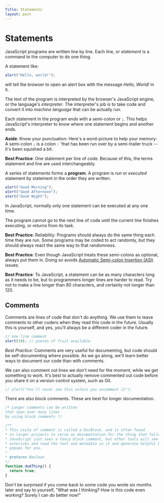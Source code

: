 ```yaml
---
Title: Statements
layout: post
---
```

# Statements

JavaScript programs are written line by line. Each line, or *statement* is a command to the computer to do one thing.

A statement like:

```js
alert("Hello, world!");
```

will tell the browser to open an alert box with the message *Hello, World!* in it.

The text of the program is interpreted by the browser's JavaScript engine, or the language's *interpreter*. The interpreter's job is to take code and convert it into *machine language* that can be actually run.

Each statement in the program ends with a semi-colon or `;`. This helps JavaScript's interpreter to know where one statement begins and another ends.

**Aside**: Know your punctuation: Here's a word-picture to help your memory: A semi-colon `;` is a colon `:` 'that has been run over by a semi-trailer truck -- it's been squished a bit.

<!-- Figure: Some of the foreign students have a problem with words like colon, semi-colon, underscore, dash etc. Present side by side in 5em fonts to make it really obvious. -->

**Best Practice**: One statement per line of code. Because of this, the terms statement and line are used interchangeably.

A series of statements forms a **program**. A program is *run* or *executed* statement by statement in the order they are written.

```js
alert("Good Morning");
alert("Good Afternoon");
alert("Good Night");
```

In JavaScript, normally only one statement can be executed at any one time.

The program cannot go to the next line of code until the current line finishes executing, or *returns* from its task.

**Best Practice**: Reliability: Programs should always do the same thing each time they are run. Some programs may be coded to act randomly, but they should always react the same way to that randomness.

**Best Practice**: Even though JavaScript treats these semi-colons as optional, always put them in. Doing so avoids [Automatic Semi-colon Insertion (ASI)](https://developer.mozilla.org/en-US/docs/Web/JavaScript/Reference/Lexical_grammar#Automatic_semicolon_insertion) issues.

**Best Practice**: To JavaScript, a statement can be as many characters long as it needs to be, but to programmers longer lines are harder to read. Try not to make a line longer than 80 characters, and certainly not longer than 120.

## Comments

Comments are lines of code that don't do anything. We use them to leave comments to other coders when they read this code in the future. Usually this is yourself, and yes, you'll always be a different coder in the future.

```js
// one line comment
alert(10); // pieces of fruit available
```

*Best Practice*: Comments are very useful for documenting, but code should be self-documenting where possible. As we go along, we'll learn better ways to document our code than with comments.

We can also comment out lines we don't need for the moment, while we get something to work. It's best to actually remove commented out code before you share it on a version control system, such as Git.

```js
// alert("You'll never see this unless you uncomment it");
```

There are also block comments. These are best for longer documentation.
```js
/* Longer comments can be written
that span over many lines
by using block comments */

/**
* This style of comment is called a DocBlock, and is often found
* in larger projects to serve as documentation for the thing that follows it.
* JavaScript just sees a fancy block comment, but other tools will see the
* asterisks and read the text and metadata in it and generate helpful books or
* popups for you.
*
* @returns Boolean
*/
function doAThing() {
  return true;
}
```

Don't be surprised if you come back to some code you wrote six months later and say to yourself, "What was I thinking? How is this code even working? Surely I can do better now!"
